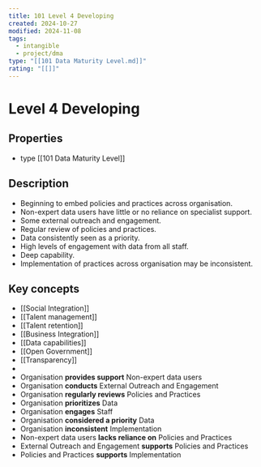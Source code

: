 ```yaml
---
title: 101 Level 4 Developing
created: 2024-10-27
modified: 2024-11-08
tags:
  - intangible
  - project/dma
type: "[[101 Data Maturity Level.md]]"
rating: "[[]]"
---
```

# Level 4 Developing
## Properties
- type [[101 Data Maturity Level]]
## Description
- Beginning to embed policies and practices across organisation.
- Non-expert data users have little or no reliance on specialist support.
- Some external outreach and engagement.
- Regular review of policies and practices.
- Data consistently seen as a priority.
- High levels of engagement with data from all staff.
- Deep capability.
- Implementation of practices across organisation may be inconsistent.

## Key concepts
- [[Social Integration]]
- [[Talent management]]
- [[Talent retention]]
- [[Business Integration]]
- [[Data capabilities]]
- [[Open Government]]
- [[Transparency]]
- 
- Organisation **provides support** Non-expert data users
- Organisation **conducts** External Outreach and Engagement
- Organisation **regularly reviews** Policies and Practices
- Organisation **prioritizes** Data
- Organisation **engages** Staff
- Organisation **considered a priority** Data
- Organisation **inconsistent** Implementation
- Non-expert data users **lacks reliance on** Policies and Practices
- External Outreach and Engagement **supports** Policies and Practices
- Policies and Practices **supports** Implementation